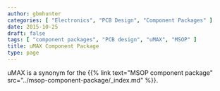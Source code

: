 ```yaml
---
author: gbmhunter
categories: [ "Electronics", "PCB Design", "Component Packages" ]
date: 2015-10-25
draft: false
tags: [ "component packages", "PCB design", "uMAX", "MSOP" ]
title: uMAX Component Package
type: page
---
```


uMAX is a synonym for the {{% link text="MSOP component package" src="../msop-component-package/_index.md" %}}.
